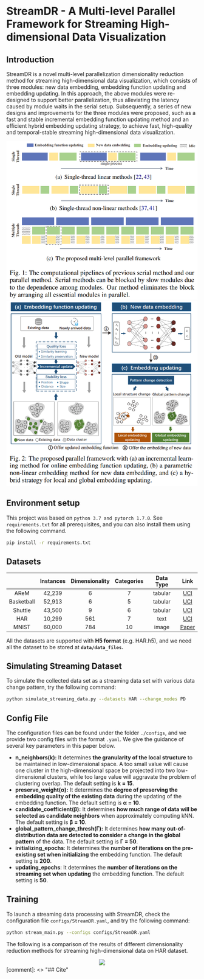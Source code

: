 
# StreamDR - A Multi-level Parallel Framework for Streaming High-dimensional Data Visualization

## Introduction
StreamDR is a novel multi-level parallelization dimensionality reduction method for streaming high-dimensional data visualization, which consists of three modules: new data embedding, embedding function updating and embedding updating. In this approach, the above modules were re-designed to support better parallelization, thus alleviating the latency caused by module waits in the serial setup. Subsequently, a series of new designs and improvements for the three modules were proposed, such as a fast and stable incremental embedding function updating method and an efficient hybrid embedding updating strategy, to achieve fast, high-quality and temporal-stable streaming high-dimensional data visualization.
<div align=center><img src="images/framework_overview.png" width=" "></div>
<div align=center><img src="images/framework_modules.png" width=" "></div>

[//]: # (![framework_overview.jpg]&#40;images%2Fframework_overview.png&#41;)

[//]: # (![framework_modules.jpg]&#40;images%2Fframework_modules.png&#41;)
## Environment setup

This project was based on `python 3.7 and pytorch 1.7.0`. See `requirements.txt` for all prerequisites, and you can also install them using the following command.

```bash
pip install -r requirements.txt
```

## Datasets

|               | Instances | Dimensionality | Categories | Data Type |                                                                           Link                                                                           |
|:-------------:|:---------:|:--------------:|:----------:|:---------:|:--------------------------------------------------------------------------------------------------------------------------------------------------------:|
|     AReM      |  42,239   |       6        |     7      |  tabular  |                  [UCI](https://archive-beta.ics.uci.edu/dataset/366/activity+recognition+system+based+on+multisensor+data+fusion+arem)                   |
|  Basketball   |  52,913   |       6        |     5      |  tabular  |                                          [UCI](https://archive-beta.ics.uci.edu/dataset/587/basketball+dataset)                                          |
|    Shuttle    |  43,500   |       9        |     6      |  tabular  |                                           [UCI](https://archive-beta.ics.uci.edu/dataset/148/statlog+shuttle)                                            |
|      HAR      |  10,299   |      561       |     7      |   text    |                             [UCI](https://archive-beta.ics.uci.edu/dataset/240/human+activity+recognition+using+smartphones)                             |
|     MNIST     |  60,000   |      784       |     10     |   image   |                                                 [Paper](http://yann.lecun.com/exdb/mnist/)                                                  |

All the datasets are supported with **H5 format** (e.g. HAR.h5), and we need all the dataset to be stored at **`data/data_files`.**

## Simulating Streaming Dataset
To simulate the collected data set as a streaming data set with various data change pattern, try the following command:

```bash
python simulate_streaming_data.py --datasets HAR --change_modes PD
```

## Config File

The configuration files can be found under the folder `./configs`, and we provide two config files with the format `.yaml`. We give the guidance of several key parameters in this paper below.

- **n_neighbors(k):** It determines **the granularity of the local structure** to be maintained in low-dimensional space. A too small value will cause one cluster in the high-dimensional space be projected into two low-dimensional clusters, while too large value will aggravate the problem of clustering overlap. The default setting is **k = 15**.
- **preserve_weight(α):** It determines the **degree of preserving the embedding quality of the existing data** during the updating of the embedding function. The default setting is **α = 10**.
- **candidate_coefficient(β):** It determines **how much range of data will be selected as candidate neighbors** when approximately computing kNN. The default setting is **β = 10**.
- **global_pattern_change_thresh(Γ):** It determines **how many out-of-distribution data are detected to consider a change in the global pattern** of the data. The default setting is **Γ = 50**.
- **initializing_epochs**: It determines the **number of iterations on the pre-existing set when initializing** the embedding function. The default setting is **200**.
- **updating_epochs**: It determines the **number of iterations on the streaming set when updating** the embedding function. The default setting is **50**.


## Training

To launch a streaming data processing with StreamDR, check the configuration file `configs/StreamDR.yaml`, and try the following command:

```bash
python stream_main.py --configs configs/StreamDR.yaml
```

The following is a comparison of the results of different dimensionality reduction methods for streaming high-dimensional data on HAR dataset.

[//]: # (![HAR.jpg]&#40;images%2FHAR.jpg&#41;)
<div align=center><img src="images%2HAR.jpg" width=""></div>
[comment]: <> "## Cite"
